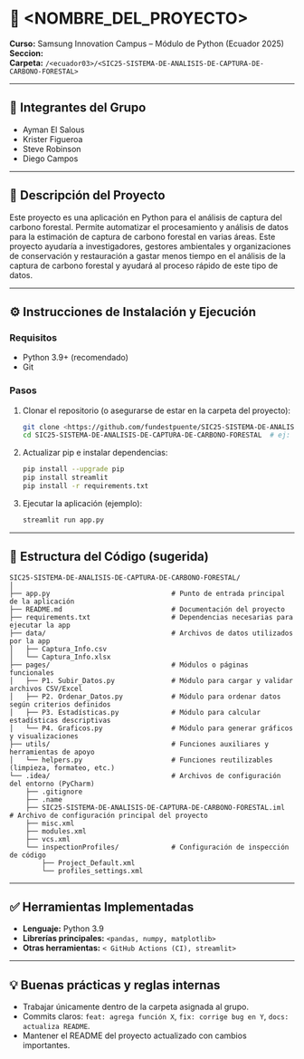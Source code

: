 # 📌 <NOMBRE_DEL_PROYECTO>

**Curso:** Samsung Innovation Campus – Módulo de Python (Ecuador 2025)  
**Seccion:** <ecuador03>  
**Carpeta:** `/<ecuador03>/<SIC25-SISTEMA-DE-ANALISIS-DE-CAPTURA-DE-CARBONO-FORESTAL>`

---

## 👥 Integrantes del Grupo
- Ayman El Salous
- Krister Figueroa
- Steve Robinson
- Diego Campos

---

## 📝 Descripción del Proyecto
Este proyecto es una aplicación en Python para el análisis de captura del carbono forestal. Permite automatizar el procesamiento y análisis de datos para la estimación de captura de carbono forestal en varias áreas. Este proyecto ayudaría a investigadores, gestores ambientales y organizaciones de conservación y restauración a gastar menos tiempo en el análisis de la captura de carbono forestal y ayudará al proceso rápido de este tipo de datos.

---

## ⚙️ Instrucciones de Instalación y Ejecución

### Requisitos
- Python 3.9+ (recomendado)
- Git

### Pasos
1. Clonar el repositorio (o asegurarse de estar en la carpeta del proyecto):
   ```bash
   git clone <https://github.com/fundestpuente/SIC25-SISTEMA-DE-ANALISIS-DE-CAPTURA-DE-CARBONO-FORESTAL>
   cd SIC25-SISTEMA-DE-ANALISIS-DE-CAPTURA-DE-CARBONO-FORESTAL  # ej: cd ecuador03/proyecto-01-nombre
   ```

2. Actualizar pip e instalar dependencias:
   ```bash
   pip install --upgrade pip
   pip install streamlit
   pip install -r requirements.txt
   ```

3. Ejecutar la aplicación (ejemplo):
   ```bash
   streamlit run app.py

---

## 📂 Estructura del Código (sugerida)
```
SIC25-SISTEMA-DE-ANALISIS-DE-CAPTURA-DE-CARBONO-FORESTAL/
│
├── app.py                              # Punto de entrada principal de la aplicación
├── README.md                           # Documentación del proyecto
├── requirements.txt                    # Dependencias necesarias para ejecutar la app
├── data/                               # Archivos de datos utilizados por la app
│   ├── Captura_Info.csv
│   └── Captura_Info.xlsx
├── pages/                              # Módulos o páginas funcionales
│   ├── P1. Subir_Datos.py              # Módulo para cargar y validar archivos CSV/Excel
│   ├── P2. Ordenar_Datos.py            # Módulo para ordenar datos según criterios definidos
│   ├── P3. Estadísticas.py             # Módulo para calcular estadísticas descriptivas
│   └── P4. Graficos.py                 # Módulo para generar gráficos y visualizaciones
├── utils/                              # Funciones auxiliares y herramientas de apoyo
│   └── helpers.py                      # Funciones reutilizables (limpieza, formateo, etc.)
└── .idea/                              # Archivos de configuración del entorno (PyCharm)
    ├── .gitignore
    ├── .name
    ├── SIC25-SISTEMA-DE-ANALISIS-DE-CAPTURA-DE-CARBONO-FORESTAL.iml  # Archivo de configuración principal del proyecto
    ├── misc.xml
    ├── modules.xml
    ├── vcs.xml
    └── inspectionProfiles/             # Configuración de inspección de código
        ├── Project_Default.xml
        └── profiles_settings.xml

```

---

## ✅ Herramientas Implementadas
- **Lenguaje:** Python 3.9
- **Librerías principales:** `<pandas, numpy, matplotlib>` 
- **Otras herramientas:** `< GitHub Actions (CI), streamlit>` 

---

## 💡 Buenas prácticas y reglas internas
- Trabajar únicamente dentro de la carpeta asignada al grupo.
- Commits claros: `feat: agrega función X`, `fix: corrige bug en Y`, `docs: actualiza README`.
- Mantener el README del proyecto actualizado con cambios importantes.

